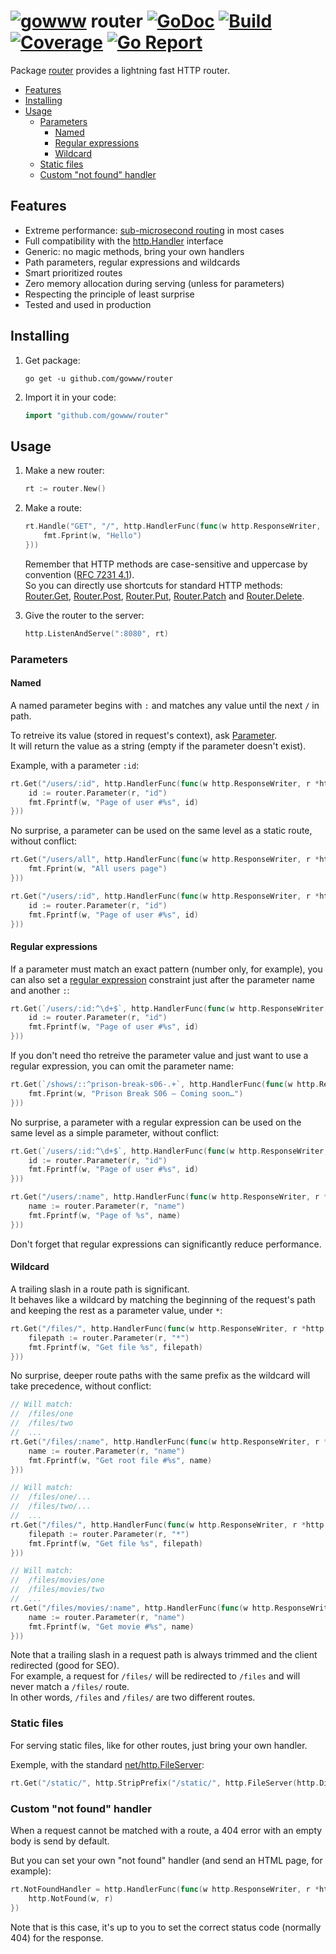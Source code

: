 # [![gowww](https://avatars.githubusercontent.com/u/18078923?s=20)](https://github.com/gowww) router [![GoDoc](https://godoc.org/github.com/gowww/router?status.svg)](https://godoc.org/github.com/gowww/router) [![Build](https://travis-ci.org/gowww/router.svg?branch=master)](https://travis-ci.org/gowww/router) [![Coverage](https://coveralls.io/repos/github/gowww/router/badge.svg?branch=master)](https://coveralls.io/github/gowww/router?branch=master) [![Go Report](https://goreportcard.com/badge/github.com/gowww/router)](https://goreportcard.com/report/github.com/gowww/router)

Package [router](https://godoc.org/github.com/gowww/router) provides a lightning fast HTTP router.

- [Features](#features)
- [Installing](#installing)
- [Usage](#usage)
  - [Parameters](#parameters)
    - [Named](#named)
    - [Regular expressions](#regular-expressions)
    - [Wildcard](#wildcard)
  - [Static files](#static-files)
  - [Custom "not found" handler](#custom-not-found-handler)

## Features

  - Extreme performance: [sub-microsecond routing](https://gist.github.com/arthurwhite/bb632f6b104deb2a50ce476c25f7bec2) in most cases
  - Full compatibility with the [http.Handler](https://golang.org/pkg/net/http/#Handler) interface
  - Generic: no magic methods, bring your own handlers
  - Path parameters, regular expressions and wildcards
  - Smart prioritized routes
  - Zero memory allocation during serving (unless for parameters)
  - Respecting the principle of least surprise
  - Tested and used in production

## Installing

1. Get package:

	```Shell
	go get -u github.com/gowww/router
	````

2. Import it in your code:

	```Go
	import "github.com/gowww/router"
	```

## Usage

1. Make a new router:

	```Go
	rt := router.New()
	```

2. Make a route:

	```Go
	rt.Handle("GET", "/", http.HandlerFunc(func(w http.ResponseWriter, r *http.Request) {
		fmt.Fprint(w, "Hello")
	}))
	```

   Remember that HTTP methods are case-sensitive and uppercase by convention ([RFC 7231 4.1](https://tools.ietf.org/html/rfc7231#section-4.1)).  
   So you can directly use shortcuts for standard HTTP methods: [Router.Get](https://godoc.org/github.com/gowww/router#Router.Get), [Router.Post](https://godoc.org/github.com/gowww/router#Router.Post), [Router.Put](https://godoc.org/github.com/gowww/router#Router.Put), [Router.Patch](https://godoc.org/github.com/gowww/router#Router.Patch) and [Router.Delete](https://godoc.org/github.com/gowww/router#Router.Delete).

3. Give the router to the server:

	```Go
	http.ListenAndServe(":8080", rt)
	```

### Parameters

#### Named

A named parameter begins with `:` and matches any value until the next `/` in path.

To retreive its value (stored in request's context), ask [Parameter](https://godoc.org/github.com/gowww/router#Router.Parameter).  
It will return the value as a string (empty if the parameter doesn't exist).

Example, with a parameter `:id`:

```Go
rt.Get("/users/:id", http.HandlerFunc(func(w http.ResponseWriter, r *http.Request) {
	id := router.Parameter(r, "id")
	fmt.Fprintf(w, "Page of user #%s", id)
}))
```

No surprise, a parameter can be used on the same level as a static route, without conflict:

```Go
rt.Get("/users/all", http.HandlerFunc(func(w http.ResponseWriter, r *http.Request) {
	fmt.Fprint(w, "All users page")
}))

rt.Get("/users/:id", http.HandlerFunc(func(w http.ResponseWriter, r *http.Request) {
	id := router.Parameter(r, "id")
	fmt.Fprintf(w, "Page of user #%s", id)
}))
```

#### Regular expressions

If a parameter must match an exact pattern (number only, for example), you can also set a [regular expression](https://golang.org/pkg/regexp/syntax) constraint just after the parameter name and another `:`:

```Go
rt.Get(`/users/:id:^\d+$`, http.HandlerFunc(func(w http.ResponseWriter, r *http.Request) {
	id := router.Parameter(r, "id")
	fmt.Fprintf(w, "Page of user #%s", id)
}))
```

If you don't need tho retreive the parameter value and just want to use a regular expression, you can omit the parameter name:

```Go
rt.Get(`/shows/::^prison-break-s06-.+`, http.HandlerFunc(func(w http.ResponseWriter, r *http.Request) {
	fmt.Fprint(w, "Prison Break S06 — Coming soon…")
}))
```

No surprise, a parameter with a regular expression can be used on the same level as a simple parameter, without conflict:

```Go
rt.Get(`/users/:id:^\d+$`, http.HandlerFunc(func(w http.ResponseWriter, r *http.Request) {
	id := router.Parameter(r, "id")
	fmt.Fprintf(w, "Page of user #%s", id)
}))

rt.Get("/users/:name", http.HandlerFunc(func(w http.ResponseWriter, r *http.Request) {
	name := router.Parameter(r, "name")
	fmt.Fprintf(w, "Page of %s", name)
}))
```

Don't forget that regular expressions can significantly reduce performance.

#### Wildcard

A trailing slash in a route path is significant.  
It behaves like a wildcard by matching the beginning of the request's path and keeping the rest as a parameter value, under `*`:

```Go
rt.Get("/files/", http.HandlerFunc(func(w http.ResponseWriter, r *http.Request) {
	filepath := router.Parameter(r, "*")
	fmt.Fprintf(w, "Get file %s", filepath)
}))
```

No surprise, deeper route paths with the same prefix as the wildcard will take precedence, without conflict:

```Go
// Will match:
// 	/files/one
// 	/files/two
// 	...
rt.Get("/files/:name", http.HandlerFunc(func(w http.ResponseWriter, r *http.Request) {kv
	name := router.Parameter(r, "name")
	fmt.Fprintf(w, "Get root file #%s", name)
}))

// Will match:
// 	/files/one/...
// 	/files/two/...
// 	...
rt.Get("/files/", http.HandlerFunc(func(w http.ResponseWriter, r *http.Request) {
	filepath := router.Parameter(r, "*")
	fmt.Fprintf(w, "Get file %s", filepath)
}))

// Will match:
// 	/files/movies/one
// 	/files/movies/two
// 	...
rt.Get("/files/movies/:name", http.HandlerFunc(func(w http.ResponseWriter, r *http.Request) {
	name := router.Parameter(r, "name")
	fmt.Fprintf(w, "Get movie #%s", name)
}))
```

Note that a trailing slash in a request path is always trimmed and the client redirected (good for SEO).  
For example, a request for `/files/` will be redirected to `/files` and will never match a `/files/` route.  
In other words, `/files` and `/files/` are two different routes.

### Static files

For serving static files, like for other routes, just bring your own handler.

Exemple, with the standard [net/http.FileServer](https://golang.org/pkg/net/http/#FileServer):

```Go
rt.Get("/static/", http.StripPrefix("/static/", http.FileServer(http.Dir("static"))))
```

### Custom "not found" handler

When a request cannot be matched with a route, a 404 error with an empty body is send by default.

But you can set your own "not found" handler (and send an HTML page, for example):

```Go
rt.NotFoundHandler = http.HandlerFunc(func(w http.ResponseWriter, r *http.Request) {
	http.NotFound(w, r)
})
```

Note that is this case, it's up to you to set the correct status code (normally 404) for the response.
